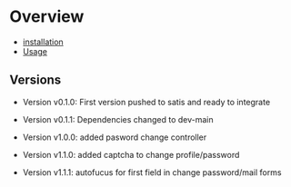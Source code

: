 Overview
========

* [installation](docs/installation.md)
* [Usage](docs/usage.md)

Versions
--------
* Version v0.1.0: First version pushed to satis and ready to integrate
* Version v0.1.1: Dependencies changed to dev-main
* Version v1.0.0: added pasword change controller

* Version v1.1.0: added captcha to change profile/password
* Version v1.1.1: autofucus for first field in change password/mail forms
